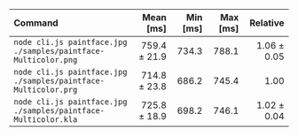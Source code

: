 | Command | Mean [ms] | Min [ms] | Max [ms] | Relative |
|:---|---:|---:|---:|---:|
| `node cli.js paintface.jpg ./samples/paintface-Multicolor.png` | 759.4 ± 21.9 | 734.3 | 788.1 | 1.06 ± 0.05 |
| `node cli.js paintface.jpg ./samples/paintface-Multicolor.prg` | 714.8 ± 23.8 | 686.2 | 745.4 | 1.00 |
| `node cli.js paintface.jpg ./samples/paintface-Multicolor.kla` | 725.8 ± 18.9 | 698.2 | 746.1 | 1.02 ± 0.04 |
